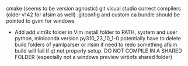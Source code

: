 cmake (seems to be version agnostic)
git
visual studio correct compilers (older v142 for afsim as well)
.gitconfig and custom ca bundle should be pointed to
gvim for windows
- Add add vim9x folder in Vim install folder to PATH, system and user
python, miniconda version py310_23_10_1-0
potentially have to delete build folders of yamlparser or rlsim if need to redo something
afsim build will fail if qt not properly setup. 
DO NOT COMPILE IN A SHARED FOLDER (especially not a windows preview virtiofs shared folder)
